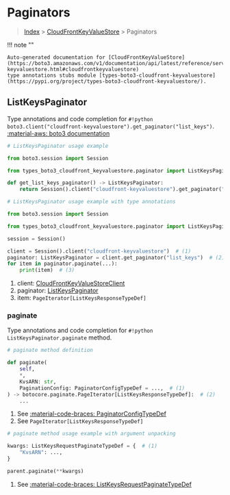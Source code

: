 # Paginators

> [Index](../README.md) > [CloudFrontKeyValueStore](./README.md) > Paginators

!!! note ""

    Auto-generated documentation for [CloudFrontKeyValueStore](https://boto3.amazonaws.com/v1/documentation/api/latest/reference/services/cloudfront-keyvaluestore.html#cloudfrontkeyvaluestore)
    type annotations stubs module [types-boto3-cloudfront-keyvaluestore](https://pypi.org/project/types-boto3-cloudfront-keyvaluestore/).

## ListKeysPaginator

Type annotations and code completion for `#!python boto3.client("cloudfront-keyvaluestore").get_paginator("list_keys")`.
[:material-aws: boto3 documentation](https://boto3.amazonaws.com/v1/documentation/api/latest/reference/services/cloudfront-keyvaluestore/paginator/ListKeys.html#CloudFrontKeyValueStore.Paginator.ListKeys)

```python
# ListKeysPaginator usage example

from boto3.session import Session

from types_boto3_cloudfront_keyvaluestore.paginator import ListKeysPaginator

def get_list_keys_paginator() -> ListKeysPaginator:
    return Session().client("cloudfront-keyvaluestore").get_paginator("list_keys")
```

```python
# ListKeysPaginator usage example with type annotations

from boto3.session import Session

from types_boto3_cloudfront_keyvaluestore.paginator import ListKeysPaginator

session = Session()

client = Session().client("cloudfront-keyvaluestore")  # (1)
paginator: ListKeysPaginator = client.get_paginator("list_keys")  # (2)
for item in paginator.paginate(...):
    print(item)  # (3)
```

1. client: [CloudFrontKeyValueStoreClient](./client.md)
2. paginator: [ListKeysPaginator](./paginators.md#listkeyspaginator)
3. item: `PageIterator[ListKeysResponseTypeDef]`


### paginate

Type annotations and code completion for `#!python ListKeysPaginator.paginate` method.

```python
# paginate method definition

def paginate(
    self,
    *,
    KvsARN: str,
    PaginationConfig: PaginatorConfigTypeDef = ...,  # (1)
) -> botocore.paginate.PageIterator[ListKeysResponseTypeDef]:  # (2)
    ...
```

1. See [:material-code-braces: PaginatorConfigTypeDef](./type_defs.md#paginatorconfigtypedef)
2. See `PageIterator[ListKeysResponseTypeDef]`


```python
# paginate method usage example with argument unpacking

kwargs: ListKeysRequestPaginateTypeDef = {  # (1)
    "KvsARN": ...,
}

parent.paginate(**kwargs)
```

1. See [:material-code-braces: ListKeysRequestPaginateTypeDef](./type_defs.md#listkeysrequestpaginatetypedef)
